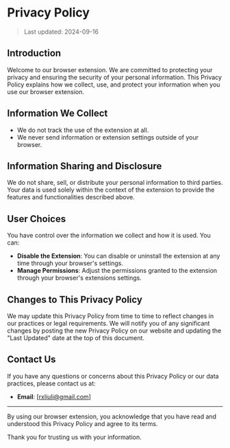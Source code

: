 # Privacy Policy

> Last updated: 2024-09-16

## Introduction

Welcome to our browser extension. We are committed to protecting your privacy and ensuring the security of your personal information. This Privacy Policy explains how we collect, use, and protect your information when you use our browser extension.

## Information We Collect

- We do not track the use of the extension at all.
- We never send information or extension settings outside of your browser.

## Information Sharing and Disclosure

We do not share, sell, or distribute your personal information to third parties. Your data is used solely within the context of the extension to provide the features and functionalities described above.

## User Choices

You have control over the information we collect and how it is used. You can:

- **Disable the Extension**: You can disable or uninstall the extension at any time through your browser's settings.
- **Manage Permissions**: Adjust the permissions granted to the extension through your browser's extensions settings.

## Changes to This Privacy Policy

We may update this Privacy Policy from time to time to reflect changes in our practices or legal requirements. We will notify you of any significant changes by posting the new Privacy Policy on our website and updating the "Last Updated" date at the top of this document.

## Contact Us

If you have any questions or concerns about this Privacy Policy or our data practices, please contact us at:

- **Email**: [rxliuli@gmail.com]

---

By using our browser extension, you acknowledge that you have read and understood this Privacy Policy and agree to its terms.

Thank you for trusting us with your information.
